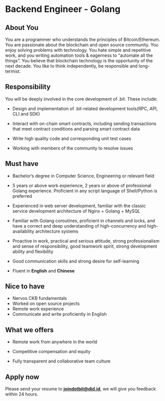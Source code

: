 # Backend Engineer - Golang

## About You

You are a programmer who understands the principles of Bitcoin/Ethereum. You are passionate about the blockchain and open source community. You enjoy solving problems with technology. You hate simple and repetitive work, and you writing automation tools & eagerness to “automate all the things”. You believe that blockchain technology is the opportunity of the next decade. You like to think independently, be responsible and long-termist.

## Responsibility

You will be deeply involved in the core development of .bit. These include:

- Design and implementation of .bit-related development tools(RPC, API, CLI and SDK)

- Interact with on-chain smart contracts, including sending transactions that meet contract conditions and parsing smart contract data

- Write high quality code and corresponding unit test cases

- Working with members of the community to resolve issues

## Must have

- Bachelor’s degree in Computer Science, Engineering or relevant field

- 5 years or above work experience, 2 years or above of professional Golang experience. Proficient in any script language of Shell/Python is preferred

- Experienced in web server development, familiar with the classic service development architecture of Nginx + Golang + MySQL

- Familiar with Golang coroutines, proficient in channels and locks, and have a correct and deep understanding of high-concurrency and high-availability architecture systems

- Proactive in work, practical and serious attitude, strong professionalism and sense of responsibility, good teamwork spirit, strong development ability and flexibility

- Good communication skills and strong desire for self-learning

- Fluent in **English** and **Chinese**

## Nice to have

- Nervos CKB fundamentals
- Worked on open source projects
- Remote work experience
- Communicate and write proficiently in English

## What we offers

- Remote work from anywhere in the world 
- Competitive compensation and equity

- Fully transparent and collaborative team culture

## Apply now

Please send your resume to **joindotbit@did.id**, we will give you feedback within 24 hours.

